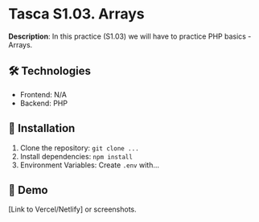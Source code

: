 # Tasca S1.03. Arrays
  **Description**:  In this practice (S1.03) we will have to practice PHP basics - Arrays.

  ## 🛠 Technologies
  - Frontend: N/A
  - Backend: PHP
  ## 🚀 Installation
  1. Clone the repository: `git clone ...`
  2. Install dependencies: `npm install`
  3. Environment Variables: Create `.env` with...

  ## 📸 Demo
  [Link to Vercel/Netlify] or screenshots.

